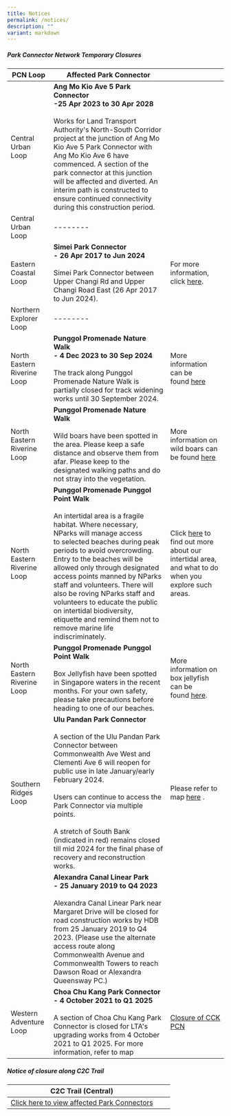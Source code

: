 ```yaml
---
title: Notices
permalink: /notices/
description: ""
variant: markdown
---
```

##### Park Connector Network Temporary Closures


| PCN Loop | Affected Park Connector | |
| -------- | -------- | -------- |
| Central Urban Loop | **Ang Mo Kio Ave 5 Park Connector** <br>**-25 Apr 2023 to 30 Apr 2028**<br><br> Works for Land Transport Authority's North-South Corridor project at the junction of Ang Mo Kio Ave 5 Park Connector with Ang Mo Kio Ave 6 have commenced. A section of the park connector at this junction will be affected and diverted. An interim path is constructed to ensure continued connectivity during this construction period.| 
| Central Urban Loop | -------- | |
| Eastern Coastal Loop |**Simei Park Connector** <br>**- 26 Apr 2017 to Jun 2024** <br><br> Simei Park Connector between Upper Changi Rd and Upper Changi Road East (26 Apr 2017 to Jun 2024).   | For more information, click [here](https://www.nparks.gov.sg/-/media/nparks-real-content/gardens-parks-and-nature/park-connector-network/simei-pc/26-april-simei-pc-closure.pdf). |
| Northern Explorer Loop | -------- |  |
| North Eastern Riverine Loop | **Punggol Promenade Nature Walk** <br>**- 4 Dec 2023 to 30 Sep 2024**<br><br> The track along Punggol Promenade Nature Walk is partially closed for track widening works until  30 September 2024. |More information  can be found&nbsp;[here](https://www.nparks.gov.sg/gardens-parks-and-nature/dos-and-donts/animal-advisories/wild-boars)|
| North Eastern Riverine Loop | **Punggol Promenade Nature Walk** <br><br> Wild boars have been spotted in the area. Please keep a safe distance and observe them from afar. Please keep to the designated walking paths and do not stray into the vegetation. |More information on wild boars can be found&nbsp;[here](https://www.nparks.gov.sg/gardens-parks-and-nature/dos-and-donts/animal-advisories/wild-boars)|
| North Eastern Riverine Loop | **Punggol Promenade Punggol Point Walk** <br><br> An intertidal area is a fragile habitat. Where necessary, NParks will manage access to&nbsp;selected beaches during peak periods to avoid overcrowding. Entry to the beaches will be allowed only through designated access points manned by NParks staff and volunteers. There will also be roving NParks staff and volunteers to educate the public on intertidal biodiversity, etiquette and remind them not to remove marine life indiscriminately.&nbsp;|Click [here](http://www.nparks.gov.sg/biodiversity/our-ecosystems/coastal-and-marine/intertidal) to find out more about our intertidal area, and what to do when you explore such areas.|
| North Eastern Riverine Loop | **Punggol Promenade Punggol Point Walk** <br><br> Box Jellyfish have been spotted in Singapore waters in the recent months. For your own safety, please take precautions before heading to one of our beaches.&nbsp;|More information on box jellyfish can be found&nbsp;[here](https://www.nparks.gov.sg/gardens-parks-and-nature/dos-and-donts/animal-advisories/box-jellyfish).|
| Southern Ridges Loop | **Ulu Pandan Park Connector** <br><br> A section of the Ulu Pandan Park Connector between Commonwealth Ave West and Clementi Ave 6 will reopen for public use in late January/early February 2024. <br><br> Users can continue to access the Park Connector via multiple points. <br><br>A stretch of South Bank (indicated in red) remains closed till mid 2024 for the final phase of recovery and reconstruction works.| Please refer to map [here](/files/NParks_Ulu_Pandan_PC_Poster_26_Dec_2023.pdf) .|||
|| **Alexandra Canal Linear Park** <br>**- 25 January 2019 to Q4 2023**<br><br> Alexandra Canal Linear Park&nbsp;near Margaret Drive will be closed for road construction works by HDB from 25 January 2019 to Q4 2023. (Please use the alternate access route along Commonwealth Avenue and Commonwealth Towers to reach Dawson Road or Alexandra Queensway PC.)
| Western Adventure Loop |  **Choa Chu Kang Park Connector** <br>**- 4 October 2021 to Q1 2025**<br><br>A section of Choa Chu Kang Park Connector is closed for LTA's upgrading works from 4 October 2021 to Q1 2025. For more information, refer to map| [Closure of CCK PCN](/files/Closure%20of%20CCK%20PCN_Ave%203%20Notice%20until%20Q1%202025.pdf)



##### Notice of closure along C2C Trail


| C2C Trail (Central) |  |  |
| -------- | -------- | -------- |
| [Click here to view affected Park Connectors](https://www.nparks.gov.sg/-/media/peb/coast-to-coast/notices/notices-of-closure-along-the-c2c-trail.ashx) |